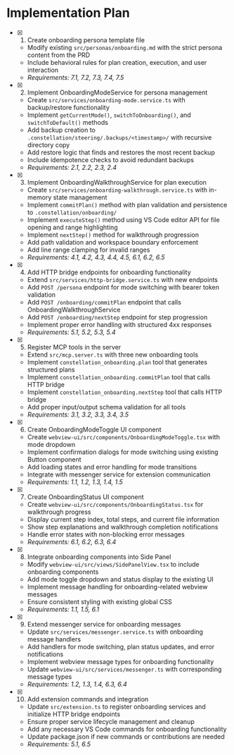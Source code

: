 # Implementation Plan

- [x] 1. Create onboarding persona template file
  - Modify existing `src/personas/onboarding.md` with the strict persona content from the PRD
  - Include behavioral rules for plan creation, execution, and user interaction
  - _Requirements: 7.1, 7.2, 7.3, 7.4, 7.5_

- [x] 2. Implement OnboardingModeService for persona management
  - Create `src/services/onboarding-mode.service.ts` with backup/restore functionality
  - Implement `getCurrentMode()`, `switchToOnboarding()`, and `switchToDefault()` methods
  - Add backup creation to `.constellation/steering/.backups/<timestamp>/` with recursive directory copy
  - Add restore logic that finds and restores the most recent backup
  - Include idempotence checks to avoid redundant backups
  - _Requirements: 2.1, 2.2, 2.3, 2.4_

- [x] 3. Implement OnboardingWalkthroughService for plan execution
  - Create `src/services/onboarding-walkthrough.service.ts` with in-memory state management
  - Implement `commitPlan()` method with plan validation and persistence to `.constellation/onboarding/`
  - Implement `executeStep()` method using VS Code editor API for file opening and range highlighting
  - Implement `nextStep()` method for walkthrough progression
  - Add path validation and workspace boundary enforcement
  - Add line range clamping for invalid ranges
  - _Requirements: 4.1, 4.2, 4.3, 4.4, 4.5, 6.1, 6.2, 6.5_

- [x] 4. Add HTTP bridge endpoints for onboarding functionality
  - Extend `src/services/http-bridge.service.ts` with new endpoints
  - Add `POST /persona` endpoint for mode switching with bearer token validation
  - Add `POST /onboarding/commitPlan` endpoint that calls OnboardingWalkthroughService
  - Add `POST /onboarding/nextStep` endpoint for step progression
  - Implement proper error handling with structured 4xx responses
  - _Requirements: 5.1, 5.2, 5.3, 5.4_

- [x] 5. Register MCP tools in the server
  - Extend `src/mcp.server.ts` with three new onboarding tools
  - Implement `constellation_onboarding.plan` tool that generates structured plans
  - Implement `constellation_onboarding.commitPlan` tool that calls HTTP bridge
  - Implement `constellation_onboarding.nextStep` tool that calls HTTP bridge
  - Add proper input/output schema validation for all tools
  - _Requirements: 3.1, 3.2, 3.3, 3.4, 3.5_

- [x] 6. Create OnboardingModeToggle UI component
  - Create `webview-ui/src/components/OnboardingModeToggle.tsx` with mode dropdown
  - Implement confirmation dialogs for mode switching using existing Button component
  - Add loading states and error handling for mode transitions
  - Integrate with messenger service for extension communication
  - _Requirements: 1.1, 1.2, 1.3, 1.4, 1.5_

- [x] 7. Create OnboardingStatus UI component
  - Create `webview-ui/src/components/OnboardingStatus.tsx` for walkthrough progress
  - Display current step index, total steps, and current file information
  - Show step explanations and walkthrough completion notifications
  - Handle error states with non-blocking error messages
  - _Requirements: 6.1, 6.2, 6.3, 6.4_

- [x] 8. Integrate onboarding components into Side Panel
  - Modify `webview-ui/src/views/SidePanelView.tsx` to include onboarding components
  - Add mode toggle dropdown and status display to the existing UI
  - Implement message handling for onboarding-related webview messages
  - Ensure consistent styling with existing global CSS
  - _Requirements: 1.1, 1.5, 6.1_

- [x] 9. Extend messenger service for onboarding messages
  - Update `src/services/messenger.service.ts` with onboarding message handlers
  - Add handlers for mode switching, plan status updates, and error notifications
  - Implement webview message types for onboarding functionality
  - Update `webview-ui/src/services/messenger.ts` with corresponding message types
  - _Requirements: 1.2, 1.3, 1.4, 6.3, 6.4_

- [x] 10. Add extension commands and integration
  - Update `src/extension.ts` to register onboarding services and initialize HTTP bridge endpoints
  - Ensure proper service lifecycle management and cleanup
  - Add any necessary VS Code commands for onboarding functionality
  - Update package.json if new commands or contributions are needed
  - _Requirements: 5.1, 6.5_